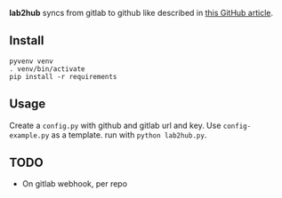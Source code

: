 **lab2hub** syncs from gitlab to github like described in [this GitHub article](https://help.github.com/articles/duplicating-a-repository/#mirroring-a-repository).

## Install
    pyvenv venv
    . venv/bin/activate
    pip install -r requirements

## Usage

Create a `config.py` with github and gitlab url and key. Use `config-example.py` as a template.
run with `python lab2hub.py`.


## TODO

- On gitlab webhook, per repo
